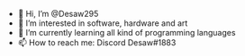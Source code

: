 - 👋 Hi, I’m @Desaw295
- 👀 I’m interested in software, hardware and art
- 🌱 I’m currently learning all kind of programming languages
- 📫 How to reach me: Discord Desaw#1883

<!---
Desaw295/Desaw295 is a ✨ special ✨ repository because its `README.md` (this file) appears on your GitHub profile.
You can click the Preview link to take a look at your changes.
--->
